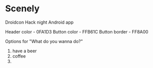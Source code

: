 Scenely
=======

Droidcon Hack night Android app

Header color - 0FA1D3
Button color - FFB61C
Button border - FF8A00

Options for "What do you wanna do?"
1. have a beer
2. coffee
3. 
